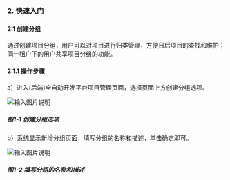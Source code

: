 ### 2. 快速入门

#### 2.1 创建分组

通过创建项目分组，用户可以对项目进行归类管理，方便日后项目的查找和维护；同一租户下的用户共享项目分组的功能。

#### 2.1.1 操作步骤

a）进入(后端)全自动开发平台项目管理页面，选择页面上方创建分组选项。

![输入图片说明](../../../images/SoFlu%EF%BC%88%E5%90%8E%E7%AB%AF%EF%BC%89%E5%BC%80%E5%8F%91%E5%B9%B3%E5%8F%B0/1.%20%E6%9C%80%E6%96%B0%E7%89%88%E6%9C%AC%20-%20%E6%9B%B4%E6%96%B0%E6%97%A5%E6%9C%9F%20-%202022.10.08/2.%20%E5%BF%AB%E9%80%9F%E5%85%A5%E9%97%A8/image.png)

##### 图1-1 创建分组选项

b）系统显示新增分组页面，填写分组的名称和描述，单击确定即可。

![输入图片说明](../../../images/SoFlu%EF%BC%88%E5%90%8E%E7%AB%AF%EF%BC%89%E5%BC%80%E5%8F%91%E5%B9%B3%E5%8F%B0/1.%20%E6%9C%80%E6%96%B0%E7%89%88%E6%9C%AC%20-%20%E6%9B%B4%E6%96%B0%E6%97%A5%E6%9C%9F%20-%202022.10.08/2.%20%E5%BF%AB%E9%80%9F%E5%85%A5%E9%97%A8/1-2.png)

##### 图1-2 填写分组的名称和描述
